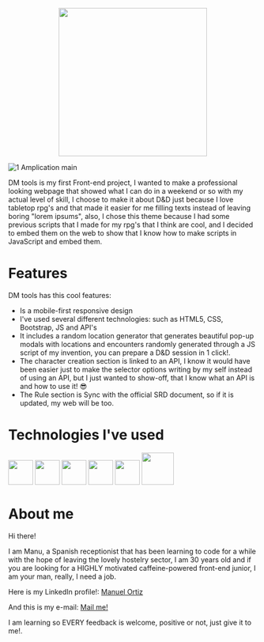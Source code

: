 <p align="center">
<a src="  https://imgur.com/6p0aSnM">
<img width="300" src="https://i.imgur.com/6p0aSnM.png">
</a>
<div align="center">
 </div>
 

![1  Amplication main](https://i.imgur.com/iTzDUo3.png)


DM tools is my first Front-end project, I wanted to make a professional looking webpage that showed what I can do in a weekend or so with my actual level of skill, I choose to make it about D&D just because I love tabletop rpg's and that made it easier for me filling texts instead of leaving boring "lorem ipsums", also, I chose this theme because I had some previous scripts that I made for my rpg's that I think are cool, and I decided to embed them on the web to show that I know how to make scripts in JavaScript and embed them.

# Features

DM tools has this cool features:

- Is a mobile-first responsive design
- I've used several different technologies: such as HTML5, CSS, Bootstrap, JS and API's
- It includes a random location generator that generates beautiful pop-up modals with locations and encounters randomly generated through a JS script of my invention, you can prepare a D&D session in 1 click!.
- The character creation section is linked to an API, I know it would have been easier just to make the selector options writing by my self instead of using an API, but I just wanted to show-off, that I know what an API is and how to use it! 😎
- The Rule section is Sync with the official SRD document, so if it is updated, my web will be too.

# Technologies I've used

<img width="50" src="https://user-images.githubusercontent.com/25181517/192108891-d86b6220-e232-423a-bf5f-90903e6887c3.png">
<img width="50" src="https://user-images.githubusercontent.com/25181517/192158954-f88b5814-d510-4564-b285-dff7d6400dad.png">
<img width="50" src="https://user-images.githubusercontent.com/25181517/183898674-75a4a1b1-f960-4ea9-abcb-637170a00a75.png">
<img width="50" src="https://user-images.githubusercontent.com/25181517/183898054-b3d693d4-dafb-4808-a509-bab54cf5de34.png">
<img width="50" src="https://user-images.githubusercontent.com/25181517/117447155-6a868a00-af3d-11eb-9cfe-245df15c9f3f.png">
<img width="65" src="https://www.flowgear.net/wp-content/uploads/2019/03/Rest-API-Large.png">

# About me

Hi there!

I am Manu, a Spanish receptionist that has been learning to code for a while with the hope of leaving the lovely hostelry sector, I am 30 years old and if you are looking for a HIGHLY motivated caffeine-powered front-end junior, I am your man, really, I need a job.

Here is my LinkedIn profile!: [Manuel Ortiz](https://www.linkedin.com/in/manuom/)

And this is my e-mail: [Mail me!](mailto:manuamv@outlook.es) 

I am learning so EVERY feedback is welcome, positive or not, just give it to me!.